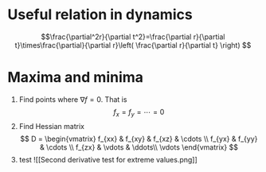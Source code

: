 # Useful relation in dynamics
$$\frac{\partial^2r}{\partial t^2}=\frac{\partial r}{\partial t}\times\frac{\partial}{\partial r}\left(
\frac{\partial r}{\partial t}
\right)
$$
# Maxima and minima
1. Find points where $\nabla f=0$. That is $$f_x=f_y=\cdots=0$$
2. Find Hessian matrix $$ D = \begin{vmatrix}
f_{xx} & f_{xy} & f_{xz} & \cdots \\
f_{yx} & f_{yy} & \cdots \\
f_{zx} & \vdots & \ddots\\
\vdots 
\end{vmatrix}  $$
3. test ![[Second derivative test for extreme values.png]]

